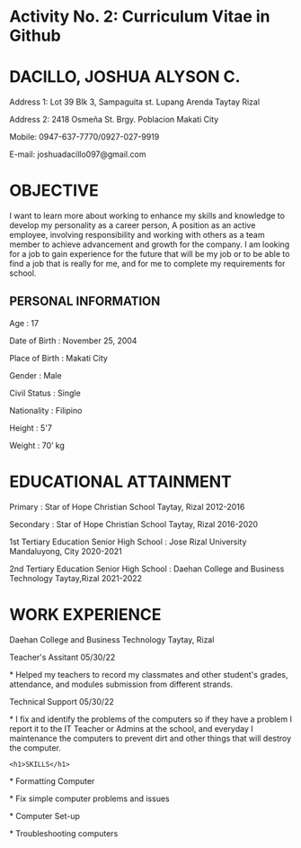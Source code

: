 <html>
<body>

<h1>Activity No. 2: Curriculum Vitae in Github</h1>
    <h1>DACILLO, JOSHUA ALYSON C.</h1>                                                                                       
    <p> Address 1: Lot 39 Blk 3, Sampaguita st. Lupang Arenda Taytay Rizal</p>
    <p> Address 2: 2418 Osmeña St. Brgy. Poblacion Makati City
    <p>    Mobile: 0947-637-7770/0927-027-9919</p>
    <p>    E-mail: joshuadacillo097@gmail.com</p>
    <h1>OBJECTIVE</h1>
<p> I want to learn more about working to enhance my skills and knowledge to develop my personality as a career person, 
    A position as an active employee, involving responsibility and working with others as a team member to achieve advancement and growth for the company.
    I am looking for a job to gain experience for the future that will be my job or to be able to find a job that is really for me, 
    and for me to complete my requirements for school.</p>
    <h2>PERSONAL INFORMATION</h2>
<p> Age			        :  17 </p>
<p>    Date of Birth    :  November 25, 2004 </p>
<p>    Place of Birth   :  Makati City </p>
<p>    Gender		    :  Male </p>
<p>    Civil Status     :  Single </p>
<p>    Nationality		:  Filipino </p>
<p>    Height			:  5'7 </p>
<p>    Weight		    :  70’ kg        </p>
    <h1>EDUCATIONAL ATTAINMENT</h1>
<p> Primary : Star of Hope Christian School Taytay, Rizal                                                                          2012-2016 </p>
<p>    Secondary : Star of Hope Christian School Taytay, Rizal                                                                     2016-2020 </p>
<p>    1st Tertiary Education Senior High School : Jose Rizal University Mandaluyong, City                                         2020-2021 </p>
<p>    2nd Tertiary Education Senior High School : Daehan College and Business Technology Taytay,Rizal                             2021-2022 </p>
    <h1>WORK EXPERIENCE</h1>
<p> Daehan College and Business Technology Taytay, Rizal </p>
<p>Teacher's Assitant 05/30/22 </p>
<p>* Helped my teachers to record my classmates and other student's grades, attendance, and modules submission from different strands.</p>
<p>Technical Support 05/30/22
<p>* I fix and identify the problems of the computers so if they have a problem I report it to the IT Teacher or Admins at the school, and everyday I maintenance the computers to prevent dirt and other things that will destroy the computer.</p>

    <h1>SKILLS</h1>
<p>    *	Formatting Computer </p>
<p>    *	Fix simple computer problems and issues </p>
<p>    *	Computer Set-up </p>
<p>    *    Troubleshooting computers </p>

</html>
</body>
